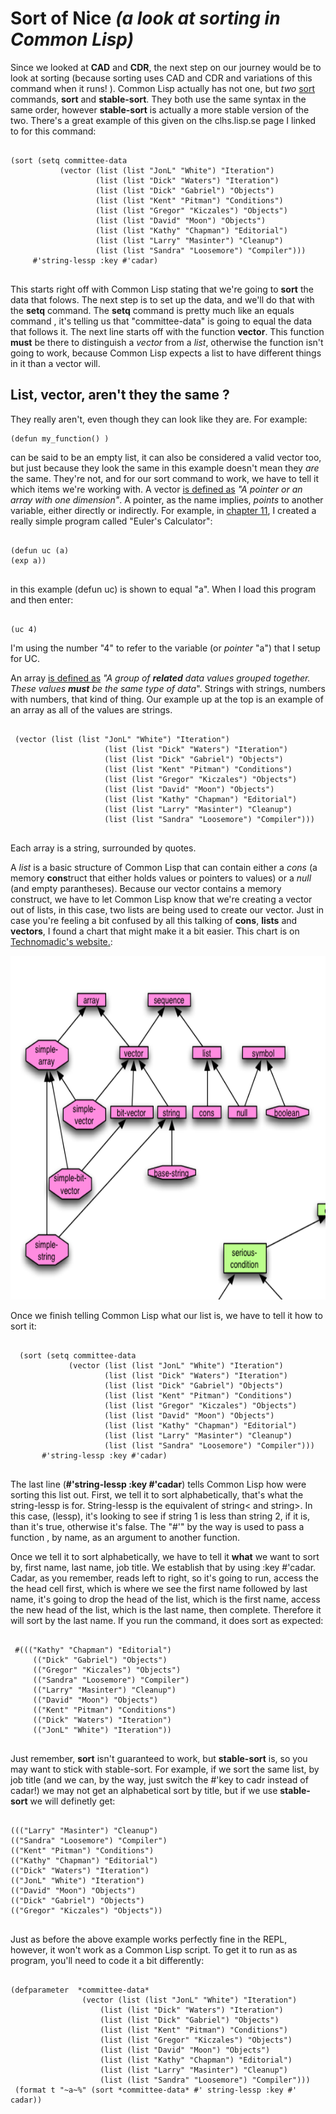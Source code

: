 # Sort of Nice *(a look at sorting in Common Lisp)*

  Since we looked at **CAD** and **CDR**, the next step on our journey would be to look at sorting (because sorting uses CAD and CDR and variations of this
  command when it runs! ). Common Lisp actually has not one, but *two* [sort](http://clhs.lisp.se/Body/f_sort_.htm) commands, **sort** and **stable-sort**. They
  both use the same syntax in the same order, however **stable-sort** is actually a more stable version of the two. There's a great example of this given on the clhs.lisp.se
  page I linked to for this command:
  
  ```
  
  (sort (setq committee-data
             (vector (list (list "JonL" "White") "Iteration")
                     (list (list "Dick" "Waters") "Iteration")
                     (list (list "Dick" "Gabriel") "Objects")
                     (list (list "Kent" "Pitman") "Conditions")
                     (list (list "Gregor" "Kiczales") "Objects")
                     (list (list "David" "Moon") "Objects")
                     (list (list "Kathy" "Chapman") "Editorial")
                     (list (list "Larry" "Masinter") "Cleanup")
                     (list (list "Sandra" "Loosemore") "Compiler")))
       #'string-lessp :key #'cadar)
       
```
       
This starts right off with Common Lisp stating that we're going to **sort** the data that folows. The next step is to set up the data, and we'll do that with the **setq**
command. The **setq** command is pretty much like an equals command , it's telling us that "committee-data" is going to equal the data that follows it. The next line starts 
off with the function **vector**. This function **must** be there to distinguish a *vector* from a *list*, otherwise the function isn't going to work, because Common Lisp
expects a list to have different things in it than a vector will.

## List, vector, aren't they the same ?

  They really aren't, even though they can look like they are. For example:
  
  ``` 
  (defun my_function() )
  
  ```
  
  can be said to be an empty list, it can also be considered a valid vector too, but just because they look the same in this example doesn't mean they *are* the same. They're 
not, and for our sort command to work, we have to tell it which items we're working with. 
    A vector [is defined as](https://www.computerhope.com/jargon/v/vector.htm) *"A pointer or an array with one dimension"*.  A pointer, as the name implies, *points* to 
another variable, either directly or indirectly. For example, in [chapter 11](https://github.com/Vorlonhomeworld/BBCL/blob/main/11%20Defun.md), I created a really simple 
program called "Euler's Calculator":

```

(defun uc (a)
(exp a))


```

in this example (defun uc) is shown to equal "a". When I load this program and then enter:

```

(uc 4) 

```

I'm using the number "4" to refer to the variable (or *pointer* "a") that I setup for UC.

  An array [is defined as](https://www.computerhope.com/jargon/a/array.htm) *"A group of **related** data values grouped together. These values **must** be the same type 
of data*". Strings with strings, numbers with numbers, that kind of thing.  Our example up at the top is an example of an array as all of the values are strings. 

```

 (vector (list (list "JonL" "White") "Iteration")
                     (list (list "Dick" "Waters") "Iteration")
                     (list (list "Dick" "Gabriel") "Objects")
                     (list (list "Kent" "Pitman") "Conditions")
                     (list (list "Gregor" "Kiczales") "Objects")
                     (list (list "David" "Moon") "Objects")
                     (list (list "Kathy" "Chapman") "Editorial")
                     (list (list "Larry" "Masinter") "Cleanup")
                     (list (list "Sandra" "Loosemore") "Compiler")))
                     
```

Each array is a string, surrounded by quotes.

  A *list* is a basic structure of Common Lisp that can contain either a *cons* (a memory **cons**truct that either holds values or pointers to values) or a *null* (and empty 
parantheses).  Because our  vector contains a memory construct, we have to let  Common Lisp know that we're creating a vector out of lists, in this case, two lists are being 
used to create our vector. Just in case you're feeling a bit confused by all this talking of **cons**, **lists** and **vectors**, I found a chart that might make it a bit
easier. This chart is on [Technomadic's website.](http://sellout.github.io/):


<a href="rel"><img src="https://github.com/Vorlonhomeworld/BBCL/blob/main/images/list_of_sequences.png" height="550" width="950"></a>



Once we finish telling Common Lisp what our list is, we have to tell it how to sort it:

```

  (sort (setq committee-data
             (vector (list (list "JonL" "White") "Iteration")
                     (list (list "Dick" "Waters") "Iteration")
                     (list (list "Dick" "Gabriel") "Objects")
                     (list (list "Kent" "Pitman") "Conditions")
                     (list (list "Gregor" "Kiczales") "Objects")
                     (list (list "David" "Moon") "Objects")
                     (list (list "Kathy" "Chapman") "Editorial")
                     (list (list "Larry" "Masinter") "Cleanup")
                     (list (list "Sandra" "Loosemore") "Compiler")))
       #'string-lessp :key #'cadar)
       
```

  The last line (**#'string-lessp :key #'cadar**) tells Common Lisp how were sorting this list out.  First, we tell it to sort alphabetically, that's what the string-lessp is
for. String-lessp is the equivalent of string< and string>. In this case, (lessp), it's looking to see if string 1 is less than string 2, if it is, than it's true, otherwise
it's false. The "#'" by the way is used to pass a function , by name, as an argument to another function.

  Once we tell it to sort alphabetically, we have to tell it **what** we want to sort by, first name, last name, job title. We establish that by using :key #'cadar.
Cadar, as you remember, reads left to right, so it's going to run, access the the head cell first, which is where we see the first name followed by last name, it's going to 
drop the head of the list, which is the first name, access the new head of the list, which is the last name, then complete. Therefore it will sort by the last name.
If you run the command, it does sort as expected:

```

 #((("Kathy" "Chapman") "Editorial")
     (("Dick" "Gabriel") "Objects")
     (("Gregor" "Kiczales") "Objects")
     (("Sandra" "Loosemore") "Compiler")
     (("Larry" "Masinter") "Cleanup")
     (("David" "Moon") "Objects")
     (("Kent" "Pitman") "Conditions")
     (("Dick" "Waters") "Iteration")
     (("JonL" "White") "Iteration"))
     
```

Just remember, **sort** isn't guaranteed to work, but **stable-sort** is, so you may want to stick with stable-sort. For example, if we sort the same list, by job title (and we
can, by the way, just switch the #'key to cadr instead of cadar!) we may not get an alphabetical sort by title, but if we use **stable-sort** we will definetly get:

```

((("Larry" "Masinter") "Cleanup") 
(("Sandra" "Loosemore") "Compiler")
(("Kent" "Pitman") "Conditions") 
(("Kathy" "Chapman") "Editorial")
(("Dick" "Waters") "Iteration") 
(("JonL" "White") "Iteration")
(("David" "Moon") "Objects") 
(("Dick" "Gabriel") "Objects")
(("Gregor" "Kiczales") "Objects"))
  
  ```

  Just as before the above example works perfectly fine in the REPL, however, it won't work as a Common Lisp script. To get it to run as as program, you'll need to code it
a bit differently:


```

(defparameter  *committee-data* 
				(vector (list (list "JonL" "White") "Iteration")
					(list (list "Dick" "Waters") "Iteration")
					(list (list "Dick" "Gabriel") "Objects")
					(list (list "Kent" "Pitman") "Conditions")
					(list (list "Gregor" "Kiczales") "Objects")
					(list (list "David" "Moon") "Objects")
					(list (list "Kathy" "Chapman") "Editorial")
					(list (list "Larry" "Masinter") "Cleanup")
					(list (list "Sandra" "Loosemore") "Compiler")))
 (format t "~a~%" (sort *committee-data* #' string-lessp :key #' cadar))
 
 ```
 


